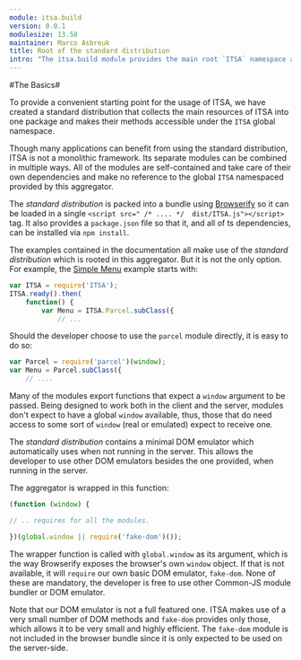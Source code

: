 ```yaml
---
module: itsa.build
version: 0.0.1
modulesize: 13.58
maintainer: Marco Asbreuk
title: Root of the standard distribution
intro: "The itsa.build module provides the main root `ITSA` namespace and aggregates all the modules that make for the standard distribution of ITSA"
---
```

#The Basics#

To provide a convenient starting point for the usage of ITSA, we have created a standard distribution that collects the main resources of ITSA into one package and makes their methods accessible under the `ITSA` global namespace.

Though many applications can benefit from using the standard distribution, ITSA is not a monolithic framework.  Its separate modules can be combined in multiple ways. All of the modules are self-contained and take care of their own dependencies and make no reference to the global `ITSA` namespaced provided by this aggregator.

The *standard distribution* is packed into a bundle using [Browserify](http://browserify.org/) so it can be loaded in a single `<script src=" /* .... */  dist/ITSA.js"></script>` tag.  It also provides a `package.json` file so that it, and all of ts dependencies, can be installed via `npm install`.

The examples contained in the documentation all make use of the *standard distribution* which is rooted in this aggregator.  But it is not the only option.  For example, the [Simple Menu](../parcel/menu.html) example starts with:

```js
var ITSA = require('ITSA');
ITSA.ready().then(
	function() {
		var Menu = ITSA.Parcel.subClass({
		    // ...
```

Should the developer choose to use the `parcel` module directly, it is easy to do so:

```js
var Parcel = require('parcel')(window);
var Menu = Parcel.subClass({
    // ....
```

Many of the modules export functions that expect a `window` argument to be passed.  Being designed to work both in the client and the server, modules don't expect to have a global `window` available, thus, those that do need access to some sort of `window` (real or emulated) expect to receive one.

The *standard distribution* contains a minimal DOM emulator which automatically uses when not running in the server.  This allows the developer to use other DOM emulators besides the one provided, when running in the server.

The aggregator is wrapped in this function:

```js
(function (window) {

// .. requires for all the modules.

})(global.window || require('fake-dom')());
```
The wrapper function is called with `global.window` as its argument, which is the way Browserify exposes the browser's own `window` object.   If that is not available, it will `require` our own basic DOM emulator, `fake-dom`.  None of these are mandatory, the developer is free to use other Common-JS module bundler or DOM emulator.

Note that our DOM emulator is not a full featured one.  ITSA makes use of a very small number of DOM methods and `fake-dom` provides only those, which allows it to be very small and highly efficient.  The `fake-dom` module is not included in the browser bundle since it is only expected to be used on the server-side.
